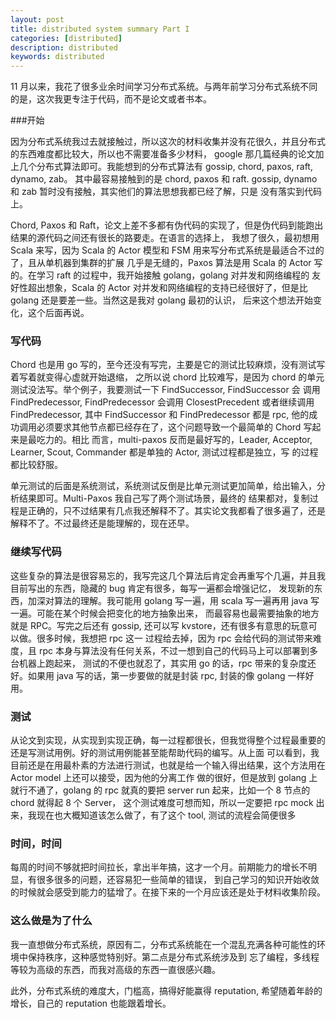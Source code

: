 ```yaml
---
layout: post
title: distributed system summary Part I
categories: [distributed]
description: distributed
keywords: distributed
---
```


11 月以来，我花了很多业余时间学习分布式系统。与两年前学习分布式系统不同的是，这次我更专注于代码，而不是论文或者书本。

###开始

因为分布式系统我过去就接触过，所以这次的材料收集并没有花很久，并且分布式的东西难度都比较大，所以也不需要准备多少材料，
google 那几篇经典的论文加上几个分布式算法即可。我能想到的分布式算法有 gossip, chord, paxos, raft, dynamo, zab。
其中最容易接触到的是 chord, paxos 和 raft. gossip, dynamo 和 zab 暂时没有接触，其实他们的算法思想我都已经了解，只是
没有落实到代码上。

Chord, Paxos 和 Raft，论文上差不多都有伪代码的实现了，但是伪代码到能跑出结果的源代码之间还有很长的路要走。在语言的选择上，
我想了很久，最初想用 Scala 来写，因为 Scala 的 Actor 模型和 FSM 用来写分布式系统是最适合不过的了，且从单机器到集群的扩展
几乎是无缝的，Paxos 算法是用 Scala 的 Actor 写的。在学习 raft 的过程中，我开始接触 golang，golang 对并发和网络编程的
友好性超出想象，Scala 的 Actor 对并发和网络编程的支持已经很好了，但是比 golang 还是要差一些。当然这是我对 golang 最初的认识，
后来这个想法开始变化，这个后面再说。

### 写代码

Chord 也是用 go 写的，至今还没有写完，主要是它的测试比较麻烦，没有测试写着写着就变得心虚就开始退缩，
之所以说 chord 比较难写，是因为 chord 的单元测试没法写。举个例子，我要测试一下 FindSuccessor, FindSuccessor 会
调用 FindPredecessor, FindPredecessor 会调用 ClosestPrecedent 或者继续调用 FindPredecessor, 其中 FindSuccessor 和
FindPredecessor 都是 rpc, 他的成功调用必须要求其他节点都已经存在了，这个问题导致一个最简单的 Chord 写起来是最吃力的。相比
而言，multi-paxos 反而是最好写的，Leader, Acceptor, Learner, Scout, Commander 都是单独的 Actor, 测试过程都是独立，写
的过程都比较舒服。

单元测试的后面是系统测试，系统测试反倒是比单元测试更加简单，给出输入，分析结果即可。Multi-Paxos 我自己写了两个测试场景，最终的
结果都对，复制过程是正确的，只不过结果有几点我还解释不了。其实论文我都看了很多遍了，还是解释不了。不过最终还是能理解的，现在还早。

### 继续写代码

这些复杂的算法是很容易忘的，我写完这几个算法后肯定会再重写个几遍，并且我目前写出的东西，隐藏的 bug 肯定有很多，每写一遍都会增强记忆，
发现新的东西，加深对算法的理解。我可能用 golang 写一遍，用 scala 写一遍再用 java 写一遍。可能在某个时候会把变化的地方抽象出来，
而最容易也最需要抽象的地方就是 RPC。写完之后还有 gossip, 还可以写 kvstore，还有很多有意思的玩意可以做。很多时候，我想把 rpc 这一
过程给去掉，因为 rpc 会给代码的测试带来难度，且 rpc 本身与算法没有任何关系，不过一想到自己的代码马上可以部署到多台机器上跑起来，
测试的不便也就忍了，其实用 go 的话，rpc 带来的复杂度还好。如果用 java 写的话，第一步要做的就是封装 rpc, 封装的像 golang 一样好用。

### 测试

从论文到实现，从实现到实现正确，每一过程都很长，但我觉得整个过程最重要的还是写测试用例。好的测试用例能甚至能帮助代码的编写。从上面
可以看到，我目前还是在用最朴素的方法进行测试，也就是给一个输入得出结果，这个方法用在 Actor model 上还可以接受，因为他的分离工作
做的很好，但是放到 golang 上就行不通了，golang 的 rpc 就真的要把 server run 起来，比如一个 8 节点的 chord 就得起 8 个 Server，
这个测试难度可想而知，所以一定要把 rpc mock 出来，我现在也大概知道该怎么做了，有了这个 tool, 测试的流程会简便很多

### 时间，时间

每周的时间不够就把时间拉长，拿出半年搞，这才一个月。前期能力的增长不明显，有很多很多的问题，还容易犯一些简单的错误，
到自己学习的知识开始收敛的时候就会感受到能力的猛增了。在接下来的一个月应该还是处于材料收集阶段。

### 这么做是为了什么

我一直想做分布式系统，原因有二，分布式系统能在一个混乱充满各种可能性的环境中保持秩序，这种感觉特别好。第二点是分布式系统涉及到
忘了编程，多线程等较为高级的东西，而我对高级的东西一直很感兴趣。

此外，分布式系统的难度大，门槛高，搞得好能赢得 reputation, 希望随着年龄的增长，自己的 reputation 也能跟着增长。